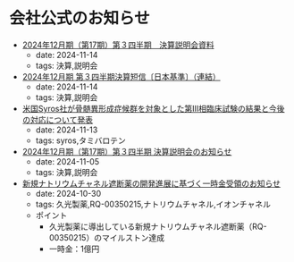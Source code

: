 # 会社公式のお知らせ


- [2024年12月期（第17期）第３四半期　決算説明会資料](https://data.swcms.net/file/raqualia-corp/ja/news/auto_20241114523094/pdfFile.pdf)
  - date: 2024-11-14
  - tags: 決算,説明会
- [2024年12月期 第３四半期決算短信〔日本基準〕（連結）](https://data.swcms.net/file/raqualia-corp/ja/news/auto_20241114522967/pdfFile.pdf)
  - date: 2024-11-14
  - tags: 決算,説明会
- [米国Syros社が骨髄異形成症候群を対象とした第III相臨床試験の結果と今後の対応について発表](https://data.swcms.net/file/raqualia-corp/ja/news/auto_20241113521280/pdfFile.pdf)
  - date: 2024-11-13
  - tags: syros,タミバロテン
- [2024年12月期（第17期）第３四半期 決算説明会のお知らせ](https://www.raqualia.com/ja/news/news245065034010595510.html)
  - date: 2024-11-05
  - tags: 決算,説明会
- [新規ナトリウムチャネル遮断薬の開発進展に基づく一時金受領のお知らせ](https://data.swcms.net/file/raqualia-corp/ja/news/auto_20241030505791/pdfFile.pdf)
  - date: 2024-10-30
  - tags: 久光製薬,RQ-00350215,ナトリウムチャネル,イオンチャネル
  - ポイント
    - 久光製薬に導出している新規ナトリウムチャネル遮断薬（RQ-00350215）のマイルストン達成
    - 一時金：1億円
